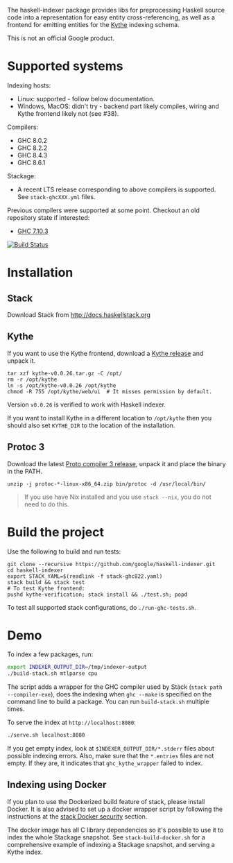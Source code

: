 The haskell-indexer package provides libs for preprocessing Haskell source code
into a representation for easy entity cross-referencing, as well as a frontend
for emitting entities for the [Kythe](https://kythe.io) indexing schema.

This is not an official Google product.

# Supported systems

Indexing hosts:
 - Linux: supported - follow below documentation.
 - Windows, MacOS: didn't try - backend part likely compiles, wiring and Kythe
   frontend likely not (see #38).

Compilers:
  - GHC 8.0.2
  - GHC 8.2.2
  - GHC 8.4.3
  - GHC 8.6.1

Stackage:
  - A recent LTS release corresponding to above compilers is supported.
    See `stack-ghcXXX.yml` files.

Previous compilers were supported at some point. Checkout an old repository
state if interested:
  - [GHC 7.10.3](https://github.com/google/haskell-indexer/tree/last-ghc-7.10.3)

[![Build Status](https://travis-ci.org/google/haskell-indexer.svg?branch=master)](https://travis-ci.org/google/haskell-indexer)

# Installation

## Stack

Download Stack from http://docs.haskellstack.org

## Kythe

If you want to use the Kythe frontend, download a [Kythe
release](https://github.com/google/kythe/releases) and unpack it.

```
tar xzf kythe-v0.0.26.tar.gz -C /opt/
rm -r /opt/kythe
ln -s /opt/kythe-v0.0.26 /opt/kythe
chmod -R 755 /opt/kythe/web/ui  # It misses permission by default.
```

Version `v0.0.26` is verified to work with Haskell indexer.

If you want to install Kythe in a different location to `/opt/kythe` then you
should also set `KYTHE_DIR` to the location of the installation.

## Protoc 3

Download the latest [Proto compiler 3
release](https://github.com/google/protobuf/releases), unpack it and place the
binary in the PATH.

```
unzip -j protoc-*-linux-x86_64.zip bin/protoc -d /usr/local/bin/
```

> If you use have Nix installed and you use `stack --nix`, you do not need to do
> this.

# Build the project

Use the following to build and run tests:

```
git clone --recursive https://github.com/google/haskell-indexer.git
cd haskell-indexer
export STACK_YAML=$(readlink -f stack-ghc822.yaml)
stack build && stack test
# To test Kythe frontend:
pushd kythe-verification; stack install && ./test.sh; popd
```

To test all supported stack configurations, do `./run-ghc-tests.sh`.

# Demo

To index a few packages, run:

```bash
export INDEXER_OUTPUT_DIR=/tmp/indexer-output
./build-stack.sh mtlparse cpu
```

The script adds a wrapper for the GHC compiler used by Stack (`stack path --compiler-exe`), does the indexing when `ghc --make` is specified on the command line to build a package. You can run `build-stack.sh` multiple times.

To serve the index at `http://localhost:8080`:

```bash
./serve.sh localhost:8080
```

If you get empty index, look at `$INDEXER_OUTPUT_DIR/*.stderr` files about
possible indexing errors. Also, make sure that the `*.entries` files are not
empty. If they are, it indicates that `ghc_kythe_wrapper` failed to index.

## Indexing using Docker

If you plan to use the Dockerized build feature of stack, please install
Docker. It is also advised to set up a docker wrapper script by following the
instructions at the [stack Docker
security](https://docs.haskellstack.org/en/stable/docker_integration/#security)
section.

The docker image has all C library dependencies so it's possible to use it to
index the whole Stackage snapshot. See `stack-build-docker.sh` for a
comprehensive example of indexing a Stackage snapshot, and serving a Kythe
index.
